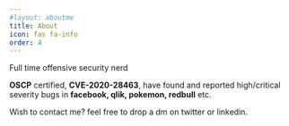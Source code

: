 ```yaml
---
#layout: aboutme
title: About
icon: fas fa-info
order: 4
---
```

Full time offensive security nerd

<b>OSCP</b> certified, <b>CVE-2020-28463</b>, have found and reported high/critical severity bugs in <b> facebook, qlik, pokemon, redbull</b> etc. 

Wish to contact me?
feel free to drop a dm on twitter or linkedin.
